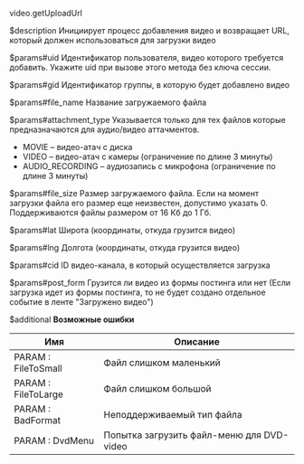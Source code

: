 video.getUploadUrl

$description
Инициирует процесс добавления видео и возвращает URL, который должен использоваться для загрузки видео

$params#uid
Идентификатор пользователя, видео которого требуется добавить. Укажите uid при вызове этого метода без ключа сессии.

$params#gid
Идентификатор группы, в которую будет добавлено видео

$params#file_name
Название загружаемого файла

$params#attachment_type
Указывается только для тех файлов которые предназначаются для аудио/видео аттачментов.

* MOVIE – видео-атач с диска
* VIDEO – видео-атач с камеры (ограничение по длине 3 минуты)
* AUDIO_RECORDING – аудиозапись с микрофона (ограничение по длине 3 минуты)

$params#file_size
Размер загружаемого файла. Если на момент загрузки файла его размер еще неизвестен, допустимо указать 0. Поддерживаются файлы размером от 16 Кб до 1 Гб.

$params#lat
Широта (координаты, откуда грузится видео)

$params#lng
Долгота (координаты, откуда грузится видео)

$params#cid
ID видео-канала, в который осуществляется загрузка

$params#post_form
Грузится ли видео из формы постинга или нет (Если загрузка идет из формы постинга, то не будет создано отдельное событие в ленте "Загружено видео")

$additional
**Возможные ошибки**

|Имя                    |Описание                                   |
|-----------------------|-------------------------------------------|
|PARAM : FileToSmall    |Файл слишком маленький                     |
|PARAM : FileToLarge    |Файл слишком большой                       |
|PARAM : BadFormat      |Неподдерживаемый тип файла                 |
|PARAM : DvdMenu        |Попытка загрузить файл-меню для DVD-video  |
